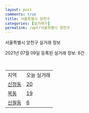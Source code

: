 ```yaml
---
layout: post
comments: true
title: 서울특별시 양천구
categories: [실거래가]
permalink: /apt/서울특별시 양천구
---
```


서울특별시 양천구 실거래 정보

2021년 07월 09일 등록된 실거래 정보: 6건

<script type="text/javascript">
  google.charts.load('current', {'packages':['corechart']});
  google.charts.setOnLoadCallback(drawChart);

  function drawChart() {
    var data = google.visualization.arrayToDataTable([['거래일', '매매', '전월세', '전매'], ['20-07', 311, 728, 3], ['20-08', 205, 736, 3], ['20-09', 163, 662, 2], ['20-10', 187, 879, 1], ['20-11', 249, 779, 3], ['20-12', 333, 849, 1], ['21-01', 315, 719, 0], ['21-02', 170, 654, 0], ['21-03', 166, 616, 0], ['21-04', 200, 727, 0], ['21-05', 190, 594, 2], ['21-06', 107, 494, 0], ['21-07', 0, 70, 0]]);

    var options = {
      title: '최근 유형별 거래량 추이',
      legend: { position: 'bottom' }
    };

    var chart = new google.visualization.LineChart(document.getElementById('columnchart_material'));
    chart.draw(data, (options));
  }
</script>

<div id="columnchart_material" style="width: 95%; margin-left: -35px"></div>
<br>
<table class="sortable">
  <tr>
    <td>지역</td>
    <td>오늘 실거래</td>
  </tr>

  
  <tr class="item">
    <td><a href="서울특별시 양천구 신정동">신정동</a></td>
    <td><a href="서울특별시 양천구 신정동">20</a></td>
  </tr>
    

  <tr class="item">
    <td><a href="서울특별시 양천구 목동">목동</a></td>
    <td><a href="서울특별시 양천구 목동">19</a></td>
  </tr>
    

  <tr class="item">
    <td><a href="서울특별시 양천구 신월동">신월동</a></td>
    <td><a href="서울특별시 양천구 신월동">6</a></td>
  </tr>
    


</table>


    